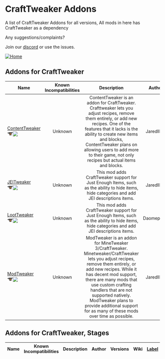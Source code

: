 # CraftTweaker Addons

A list of CraftTweaker Addons for all versions, All mods in here has CraftTweaker as a dependency

Any suggestions/complaints?

Join our [discord](https://discord.gg/8nzHYhVUQS) or use the issues.

[![Home](https://i.imgur.com/zGuelkW.png)](/README.md)

## Addons for CraftTweaker

| Name | Known Incompatibilities | Description | Author | Versions | Wiki | [Label](/README.md#labels) | License |
| --- | :---: | :---: | :---: | :---: | :---: | :---: | :---: |
| [ContentTweaker](https://www.curseforge.com/minecraft/mc-mods/contenttweaker)<br>[<img src=/images/curseforge.png height=18>](https://www.curseforge.com/minecraft/mc-mods/contenttweaker)[<img src=/images/github.ico height=18>](https://github.com/CraftTweaker/ContentTweaker) | Unknown | ContentTweaker is an addon for CraftTweaker. Crafttweaker lets you adjust recipes, remove them entirely, or add new recipes. One of the features that it lacks is the ability to create new items and blocks, ContentTweaker plans on allowing users to add more to their game, not only recipes but actual items and blocks. | Jaredlll08 | 1.18.2, 1.16.5/4/3, 1.15.2, 1.12.2/1, 1.10.2, 1.7.10 | [Yes](https://docs.blamejared.com/1.15/en#Mods/ContentTweaker/ContentTweaker/) | none | [MIT](/license/Licenses.md#mit) |
| [JEITweaker](https://www.curseforge.com/minecraft/mc-mods/jeitweaker)<br>[<img src=/images/curseforge.png height=18>](https://www.curseforge.com/minecraft/mc-mods/jeitweaker)[<img src=/images/github.ico height=18>](https://github.com/CraftTweaker/JEITweaker) | Unknown | This mod adds CraftTweaker support for Just Enough Items, such as the ability to hide items, hide categories and add JEI descriptions items. | Jaredlll08 | 1.18.2/1, 1.17.1, 1.16.5/4/3/2/1, 1.15.2, 1.14.4, | [Yes](https://docs.blamejared.com/1.18/en/mods/JEITweaker/API/JEI) | none | [MIT](/license/Licenses.md#mit) |
| [LootTweaker](https://www.curseforge.com/minecraft/mc-mods/loottweaker)<br>[<img src=/images/curseforge.png height=18>](https://www.curseforge.com/minecraft/mc-mods/loottweaker)[<img src=/images/github.ico height=18>](https://github.com/Daomephsta/LootTweaker) | Unknown | This mod adds CraftTweaker support for Just Enough Items, such as the ability to hide items, hide categories and add JEI descriptions items. | Daomephsta | 1.12.x, 1.11.x, 1.10.2, | [Yes](https://loottweaker-docs.readthedocs.io/en/latest/) | none | [MIT](/license/Licenses.md#mit) |
| [ModTweaker](https://www.curseforge.com/minecraft/mc-mods/modtweaker)<br>[<img src=/images/curseforge.png height=18>](https://www.curseforge.com/minecraft/mc-mods/modtweaker)[<img src=/images/github.ico height=18>](https://github.com/jaredlll08/ModTweaker) | Unknown | ModTweaker is an addon for MineTweaker 3/CraftTweaker. Minetweaker/CraftTweaker lets you adjust recipes, remove them entirely, or add new recipes. While it has decent mod support, there are many mods that use custom crafting handlers that are not supported natively. ModTweaker plans to provide additional support for as many of these mods over time as possible. | Jaredlll08 | 1.12.x, 1.11.2, 1.10.2, 1.8.9, 1.7.10, 1.6.4 | [Yes](https://docs.blamejared.com/1.12/en/Mods/Modtweaker/Modtweaker) | none | [All Rights Reserved](/license/Licenses.md#all-rights-reserved) |

## Addons for CraftTweaker, Stages

| Name | Known Incompatibilities | Description | Author | Versions | Wiki | [Label](/README.md#labels) | License |
| --- | :---: | :---: | :---: | :---: | :---: | :---: | :---: |
